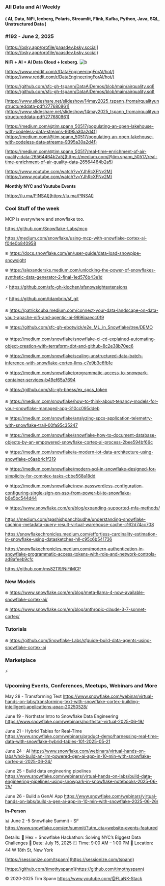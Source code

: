 ###  All Data and AI Weekly 
#### ( AI, Data, NiFi, Iceberg, Polaris, Streamlit, Flink, Kafka, Python, Java, SQL, Unstructured Data )  
### #192 - June 2, 2025

[https://bsky.app/profile/paasdev.bsky.social](https://bsky.app/profile/paasdev.bsky.social)

**NiFi + AI + AI Data Cloud + Iceberg.**
![b](https://images.credential.net/badge/tiny/g6fomszs_1741624330730_badge.png)



[https://www.reddit.com/r/DataEngineeringForAI/hot/](https://www.reddit.com/r/DataEngineeringForAI/hot/)


[https://github.com/sfc-gh-tspann/DataAIDemos/blob/main/airquality.sql](https://github.com/sfc-gh-tspann/DataAIDemos/blob/main/airquality.sql)

[https://www.slideshare.net/slideshow/14may2025_tspann_fromairqualityunstructureddata-pdf/277680861](https://www.slideshare.net/slideshow/14may2025_tspann_fromairqualityunstructureddata-pdf/277680861)

[https://medium.com/@tim.spann_50517/populating-an-open-lakehouse-with-codeless-data-streams-9395a30a2d4f](https://medium.com/@tim.spann_50517/populating-an-open-lakehouse-with-codeless-data-streams-9395a30a2d4f)

[https://medium.com/@tim.spann_50517/real-time-enrichment-of-air-quality-data-26564464b2a5](https://medium.com/@tim.spann_50517/real-time-enrichment-of-air-quality-data-26564464b2a5)

[https://www.youtube.com/watch?v=YJhRcXFNv2M](https://www.youtube.com/watch?v=YJhRcXFNv2M)


**Monthly NYC and Youtube Events**

[https://lu.ma/PINSAI](https://lu.ma/PINSAI)


### Cool Stuff of the week

MCP is everywhere and snowflake too.

https://github.com/Snowflake-Labs/mcp

https://medium.com/snowflake/using-mcp-with-snowflake-cortex-ai-f04e0b840958




❄️  https://docs.snowflake.com/en/user-guide/data-load-snowpipe-snowsight

❄️  https://alexandersks.medium.com/unlocking-the-power-of-snowflakes-synthetic-data-generator-2-final-1ed576b43e1d

⚡️ https://github.com/sfc-gh-klochen/sfsnowsightextensions

⚡️ https://github.com/tdambrin/sf_git

❄️  https://patrickcuba.medium.com/connect-your-data-landscape-on-data-vault-apache-nifi-and-agentic-ai-9896aaecc0f9

❄️  https://github.com/sfc-gh-ebotwick/e2e_ML_in_Snowflake/tree/DEMO

❄️  https://medium.com/snowflake/snowflake-ci-cd-explained-automating-object-creation-with-terraform-dbt-and-github-8c2e38b70ec6

❄️  https://medium.com/snowflake/scaling-unstructured-data-batch-inference-with-snowflake-cortex-llms-c7e9b3c6fb1e

❄️  https://medium.com/snowflake/programmatic-access-to-snowpark-container-services-b49ef65a7694

❄️  https://github.com/sfc-gh-bhess/ex_spcs_token

❄️  https://medium.com/snowflake/how-to-think-about-tenancy-models-for-your-snowflake-managed-app-310cc095ddeb

❄️  https://medium.com/snowflake/analyzing-spcs-application-telemetry-with-snowflake-trail-00fa95c35247

❄️  https://medium.com/snowflake/snowflake-how-to-document-database-objects-by-an-empowered-snowflake-cortex-ai-process-2bee594bf66c

❄️  https://medium.com/snowflake/a-modern-iot-data-architecture-using-snowflake-c6aab4c1f319

❄️  https://medium.com/snowflake/modern-sql-in-snowflake-designed-for-simplicity-for-complex-tasks-cbbe568a18dd

❄️  https://medium.com/snowflake/new-passwordless-configuration-configuring-single-sign-on-sso-from-power-bi-to-snowflake-b6e5bc544d44

❄️  https://www.snowflake.com/en/blog/expanding-supported-mfa-methods/

https://medium.com/@ashishpanchbudhe/understanding-snowflake-caching-metadata-query-result-virtual-warehouse-cache-c162d74ac708

https://snowflakechronicles.medium.com/effortless-cardinality-estimation-in-snowflake-using-datasketches-hll-c95c6b541736

https://snowflakechronicles.medium.com/modern-authentication-in-snowflake-programmatic-access-tokens-with-role-and-network-controls-ad8afeeb9cfc

https://github.com/ms82119/NiFiMCP


### New Models

❄️  https://www.snowflake.com/en/blog/meta-llama-4-now-available-snowflake-cortex-ai/

❄️  https://www.snowflake.com/en/blog/anthropic-claude-3-7-sonnet-cortex/


### Tutorials

❄️  https://github.com/Snowflake-Labs/sfguide-build-data-agents-using-snowflake-cortex-ai


### Marketplace

⚡️


### Upcoming Events, Conferences, Meetups, Webinars and More


May 28 - Transforming Text
https://www.snowflake.com/webinar/virtual-hands-on-labs/transforming-text-with-snowflake-cortex-building-intelligent-applications-apac-20250528/

June 19 - Northstar Intro to Snowflake Data Engineering
https://www.snowflake.com/webinars/northstar-virtual-2025-06-19/

June 21 - Hybrid Tables for Real-Time
https://www.snowflake.com/webinars/product-demo/harnessing-real-time-data-with-snowflake-hybrid-tables-101-2025-05-21

June 24 - AI
https://www.snowflake.com/webinars/virtual-hands-on-labs/vhol-build-an-llm-powered-gen-ai-app-in-10-min-with-snowflake-cortex-ai-2025-06-24/

June 25 - Build data engineering pipelines
https://www.snowflake.com/webinars/virtual-hands-on-labs/build-data-engineering-pipelines-using-snowpark-in-snowflake-notebooks-2025-06-25/

June 26 - Build a GenAI App
https://www.snowflake.com/webinars/virtual-hands-on-labs/build-a-gen-ai-app-in-10-min-with-snowflake-2025-06-26/


**In-Person**


📊 June 2 -5 Snowflake Summit - SF
https://www.snowflake.com/en/summit/?utm_cta=website-events-featured

Details:
🔹 Hex + Snowflake Hackathon: Solving NYC’s Biggest Data Challenges
📅 Date: July 15, 2025
🕘 Time: 9:00 AM – 1:00 PM
📍 Location: 44 W 18th St, New York


[https://sessionize.com/tspann](https://sessionize.com/tspann)

[https://github.com/timothyspann](https://github.com/timothyspann)



&copy; 2020-2025 Tim Spann  https://www.youtube.com/@FLaNK-Stack
